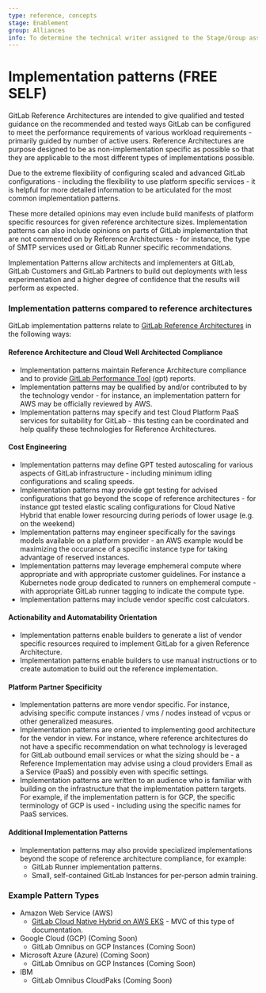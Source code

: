 ```yaml
---
type: reference, concepts
stage: Enablement
group: Alliances
info: To determine the technical writer assigned to the Stage/Group associated with this page, see https://about.gitlab.com/handbook/engineering/ux/technical-writing/#assignments
---
```


# Implementation patterns **(FREE SELF)**

GitLab Reference Architectures are intended to give qualified and tested guidance on the recommended and tested ways GitLab can be configured to meet the performance requirements of various workload requirements - primarily guided by number of active users. Reference Architectures are purpose designed to be as non-implementation specific as possible so that they are applicable to the most different types of implementations possible.

Due to the extreme flexibility of configuring scaled and advanced GitLab configurations - including the flexibility to use platform specific services - it is helpful for more detailed information to be articulated for the most common implementation patterns.

These more detailed opinions may even include build manifests of platform specific resources for given reference architecture sizes. Implementation patterns can also include opinions on parts of GitLab implementation that are not commented on by Reference Architectures - for instance, the type of SMTP services used or GitLab Runner specific recommendations.

Implementation Patterns allow architects and implementers at GitLab, GitLab Customers and GitLab Partners to build out deployments with less experimentation and a higher degree of confidence that the results will perform as expected.

### Implementation patterns compared to reference architectures

GitLab implementation patterns relate to [GitLab Reference Architectures](../reference_architectures/index.md) in the following ways:

#### Reference Architecture and Cloud Well Architected Compliance
- Implementation patterns maintain Reference Architecture compliance and to provide [GitLab Performance Tool](https://gitlab.com/gitlab-org/quality/performance) (gpt) reports.
- Implementation patterns may be qualified by and/or contributed to by the technology vendor - for instance, an implementation pattern for AWS may be officially reviewed by AWS.
- Implementation patterns may specify and test Cloud Platform PaaS services for suitability for GitLab - this testing can be coordinated and help qualify these technologies for Reference Architectures.
#### Cost Engineering
- Implementation patterns may define GPT tested autoscaling for various aspects of GitLab infrastructure - including minimum idling configurations and scaling speeds.
- Implementation patterns may provide gpt testing for advised configurations that go beyond the scope of reference architectures - for instance gpt tested elastic scaling configurations for Cloud Native Hybrid that enable lower resourcing during periods of lower usage (e.g. on the weekend)
- Implementation patterns may engineer specifically for the savings models available on a platform provider - an AWS example would be maximizing the occurance of a specific instance type for taking advantage of reserved instances.
- Implementation patterns may leverage emphemeral compute where appropriate and with appropriate customer guidelines.  For instance a Kubernetes node group dedicated to runners on emphemeral compute - with appropriate GitLab runner tagging to indicate the compute type.
- Implementation patterns may include vendor specific cost calculators.
#### Actionability and Automatability Orientation
- Implementation patterns enable builders to generate a list of vendor specific resources required to implement GitLab for a given Reference Architecture.
- Implementation patterns enable builders to use manual instructions or to create automation to build out the reference implementation.
#### Platform Partner Specificity
- Implementation patterns are more vendor specific. For instance, advising specific compute instances / vms / nodes instead of vcpus or other generalized measures.
- Implementation patterns are oriented to implementing good architecture for the vendor in view.  For instance, where reference architectures do not have a specific recommendation on what technology is leveraged for GitLab outbound email services or what the sizing should be - a Reference Implementation may advise using a cloud providers Email as a Service (PaaS) and possibly even with specific settings.
- Implementation patterns are written to an audience who is familiar with building on the infrastructure that the implementation pattern targets.  For example, if the implementation pattern is for GCP, the specific terminology of GCP is used - including using the specific names for PaaS services.

#### Additional Implementation Patterns
- Implementation patterns may also provide specialized implementations beyond the scope of reference architecture compliance, for example:
  - GitLab Runner implementation patterns.
  - Small, self-contained GitLab Instances for per-person admin training.

### Example Pattern Types

- Amazon Web Service (AWS)
  - [GitLab Cloud Native Hybrid on AWS EKS](./AWS/index.md) - MVC of this type of documentation.
- Google Cloud (GCP) (Coming Soon)
  - GitLab Omnibus on GCP Instances (Coming Soon)
- Microsoft Azure (Azure) (Coming Soon)
  - GitLab Omnibus on GCP Instances (Coming Soon)
- IBM 
  - GitLab Omnibus CloudPaks  (Coming Soon)